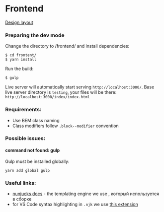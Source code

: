 # Frontend

[Design layout](https://www.figma.com/file/vPsA8xRIe0BgYkYPDIt8gw/Shelterpaws?type=design&node-id=0-1&mode=design)

### Preparing the dev mode

Change the directory to /frontend/ and install dependencies:

```
$ cd frontent/
$ yarn install
```

Run the build:
```
$ gulp
```
Live server will automatically start serving `http://localhost:3000/`.
Base live server directory is `testing`, your files will be there: `http://localhost:3000/index/index.html`

### Requirements:

- Use BEM class naming
- Class modifiers follow `.block--modifier` convention

### Possible issues:

#### command not found: gulp

Gulp must be installed globally:

```
yarn add global gulp
```

### Useful links:

- [nunjucks docs](https://mozilla.github.io/nunjucks/templating.html) - the templating engine we use , который используется в сборке
- for VS Code syntax highlighting in `.njk` we use [this extension](https://marketplace.visualstudio.com/items?itemName=ronnidc.nunjucks)
